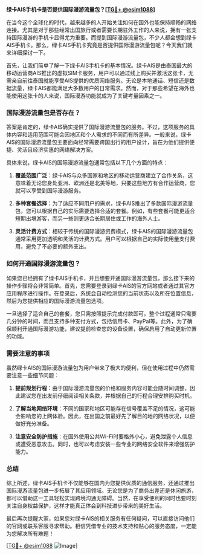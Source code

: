 **绿卡AIS手机卡是否提供国际漫游流量包？[[TG💪+ @esim1088](https://t.me/s/esim1088)]**

在当今这个全球化的时代，越来越多的人开始关注如何在国外也能保持顺畅的网络连接。尤其是对于那些经常出国旅行或者需要长期驻外工作的人来说，拥有一张支持国际漫游的手机卡显得尤为重要。而提到国际漫游流量包，不少人都会想到绿卡AIS手机卡。那么，绿卡AIS手机卡究竟是否提供国际漫游流量包呢？今天我们就来详细探讨一下。

首先，让我们简单了解一下绿卡AIS手机卡的基本情况。绿卡AIS是由泰国最大的移动运营商AIS推出的虚拟SIM卡服务，用户可以通过线上购买并激活这张卡，无需亲自前往泰国就能享受AIS提供的优质网络服务。无论是本地通话、短信还是数据流量，绿卡AIS都能满足大多数用户的日常需求。然而，对于那些希望在海外也能使用这张卡的人来说，国际漫游功能就成为了关键考量因素之一。

### 国际漫游流量包是否存在？

答案是肯定的，绿卡AIS确实提供了国际漫游流量包的服务。不过，这项服务的具体内容和适用范围可能会因地区和个人需求的不同而有所差异。一般来说，绿卡AIS的国际漫游流量包主要面向经常需要跨国出行的用户设计，旨在为他们提供便捷、灵活且经济实惠的网络解决方案。

具体来说，绿卡AIS的国际漫游流量包通常包括以下几个方面的特点：

1. **覆盖范围广泛**：绿卡AIS与众多国家和地区的移动运营商建立了合作关系，这意味着无论您身处亚洲、欧洲还是北美等地，只要这些地方有合作运营商，您就可以享受到国际漫游服务。
   
2. **多种套餐选择**：为了适应不同用户的需求，绿卡AIS推出了多款国际漫游流量包，您可以根据自己的实际需要选择合适的套餐。例如，有些套餐可能更适合短期出境游客，而另一些则更适合长期居住或工作的海外人士。

3. **灵活计费方式**：相较于传统的国际漫游资费模式，绿卡AIS的国际漫游流量包通常采用更加透明和灵活的计费方式。用户可以根据自己的实际使用量支付费用，避免了不必要的额外支出。

### 如何开通国际漫游流量包？

如果您已经拥有了绿卡AIS手机卡，并且想要开通国际漫游流量包，那么接下来的操作步骤将会非常简单。首先，您需要登录到绿卡AIS的官方网站或者通过其官方应用程序进行操作。在登录后，系统会自动检测您的当前状态以及所在位置信息，然后为您提供相应的国际漫游流量包选项。

一旦选择了适合自己的套餐，您只需按照提示完成付款即可。整个过程通常只需要几分钟的时间，而且支持多种支付方式，包括信用卡、PayPal等。此外，为了确保顺利开通国际漫游功能，建议提前检查您的设备设置，确保启用了自动更新位置的功能。

### 需要注意的事项

虽然绿卡AIS的国际漫游流量包为用户带来了极大的便利，但在使用过程中仍然需要注意一些细节问题：

1. **提前规划行程**：由于国际漫游流量包的价格和服务内容可能会随时间调整，因此建议您在出发前仔细阅读相关条款，并根据自己的行程合理安排购买时机。

2. **了解当地网络环境**：不同的国家和地区可能存在信号覆盖不足的情况，这可能会影响您的上网体验。因此，在出国之前最好先了解目的地的网络状况，以便做好充分准备。

3. **注意安全防护措施**：在国外使用公共Wi-Fi时要格外小心，避免泄露个人信息或遭受恶意攻击。同时，也可以考虑安装一些专业的网络安全软件来增强防护能力。

### 总结

综上所述，绿卡AIS手机卡不仅能够在国内为您提供优质的通信服务，还通过推出国际漫游流量包进一步拓展了其应用领域。无论您是为了商务出差还是休闲旅游，都可以借助这一工具轻松实现跨境沟通无障碍。当然，在享受便利的同时也要时刻关注自身权益保护，这样才能真正体会到科技进步带来的美好生活。

最后再次提醒大家，如果您对绿卡AIS的相关服务有任何疑问，可以直接访问他们的官网或联系客服寻求帮助。相信凭借专业的技术支持和贴心的服务态度，一定能为您解决所有难题！

[[TG💪+ @esim1088](https://t.me/s/esim1088) ![Image](https://i.postimg.cc/4NQfJmqS/Snipaste-2025-05-13-00-14-12.png)]